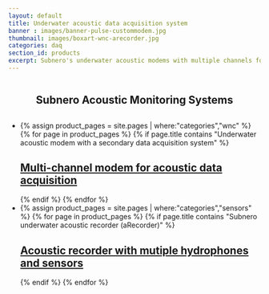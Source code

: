 ```yaml
---
layout: default
title: Underwater acoustic data acquisition system
banner : images/banner-pulse-custommodem.jpg
thumbnail: images/boxart-wnc-arecorder.jpg
categories: daq
section_id: products
excerpt: Subnero's underwater acoustic modems with multiple channels for high-speed data acquisition.
---
```


<div class='full tall' style='background-image: url({{site.baseurl}}/{{page.banner}});'>
  <div class='row'>
    <div class='large-12 columns'>
    </div>
  </div>
  <div class='four spacing'></div>
  <div class='four spacing'></div>
</div>

<div class='cGBxoB'>
<section class='bsPRnx'>
    <h1 class='thin' style='text-align: center'>Subnero Acoustic Monitoring Systems</h1>
    <div class='eyXpDN'>
        <div class='cmXrEt'>
            <h1 class='thin' style='text-align: center'> </h1>
            <ul class="gfXsQG">
                <li class="fuqHMA">
                    <div class="hOXnHC">
                        {% assign product_pages = site.pages | where:"categories","wnc" %}
                        {% for page in product_pages %}
                        {% if page.title contains "Underwater acoustic modem with a secondary data acquisition system" %}
                        <div class='mod modBlogPost'>
                            <a href="{{site.baseurl}}{{page.url}}"><img alt="" src="{{site.baseurl}}/{{page.thumbnail}}" />
                            <div class='content'>
                            <h2>Multi-channel modem for acoustic data acquisition</h2>
                            </div>
                            </a>
                        </div>
                        {% endif %}
                        {% endfor %}
                    </div>
                </li>
                <li class="fuqHMA">
                    <div class="hOXnHC">
                        {% assign product_pages = site.pages | where:"categories","sensors" %}
                        {% for page in product_pages %}
                        {% if page.title contains "Subnero underwater acoustic recorder (aRecorder)" %}
                        <div class='mod modBlogPost'>
                            <a href="{{site.baseurl}}{{page.url}}"><img alt="" src="{{site.baseurl}}/{{page.thumbnail}}" />
                            <div class='content'>
                            <h2>Acoustic recorder with mutiple hydrophones and sensors</h2>
                          </div></a>
                        </div>
                        {% endif %}
                        {% endfor %}
                    </div>
                </li>
            </ul>
        </div>
    </div>
</section>
</div>